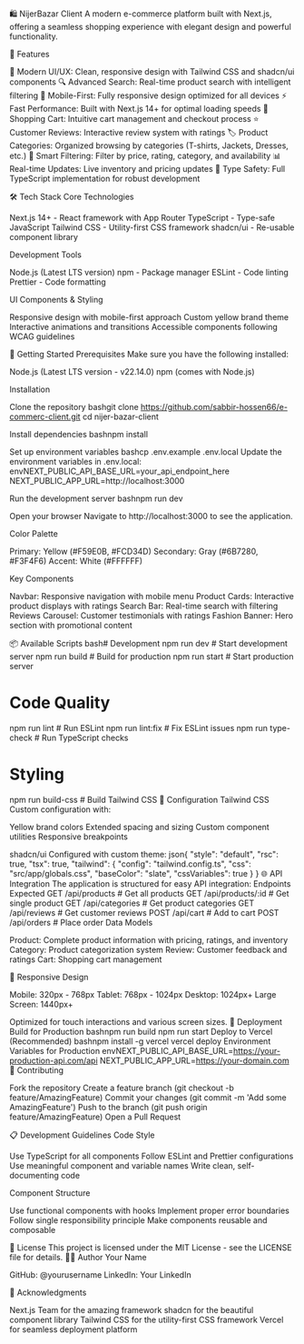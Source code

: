 🛍️ NijerBazar Client
A modern e-commerce platform built with Next.js, offering a seamless shopping experience with elegant design and powerful functionality.

🌟 Features

🎨 Modern UI/UX: Clean, responsive design with Tailwind CSS and shadcn/ui components
🔍 Advanced Search: Real-time product search with intelligent filtering
📱 Mobile-First: Fully responsive design optimized for all devices
⚡ Fast Performance: Built with Next.js 14+ for optimal loading speeds
🛒 Shopping Cart: Intuitive cart management and checkout process
⭐ Customer Reviews: Interactive review system with ratings
🏷️ Product Categories: Organized browsing by categories (T-shirts, Jackets, Dresses, etc.)
🎯 Smart Filtering: Filter by price, rating, category, and availability
📊 Real-time Updates: Live inventory and pricing updates
🔐 Type Safety: Full TypeScript implementation for robust development

🛠️ Tech Stack
Core Technologies

Next.js 14+ - React framework with App Router
TypeScript - Type-safe JavaScript
Tailwind CSS - Utility-first CSS framework
shadcn/ui - Re-usable component library

Development Tools

Node.js (Latest LTS version)
npm - Package manager
ESLint - Code linting
Prettier - Code formatting

UI Components & Styling

Responsive design with mobile-first approach
Custom yellow brand theme
Interactive animations and transitions
Accessible components following WCAG guidelines

🚀 Getting Started
Prerequisites
Make sure you have the following installed:

Node.js (Latest LTS version - v22.14.0)
npm (comes with Node.js)

Installation

Clone the repository
bashgit clone https://github.com/sabbir-hossen66/e-commerc-client.git
cd nijer-bazar-client

Install dependencies
bashnpm install

Set up environment variables
bashcp .env.example .env.local
Update the environment variables in .env.local:
envNEXT_PUBLIC_API_BASE_URL=your_api_endpoint_here
NEXT_PUBLIC_APP_URL=http://localhost:3000

Run the development server
bashnpm run dev

Open your browser
Navigate to http://localhost:3000 to see the application.


Color Palette

Primary: Yellow (#F59E0B, #FCD34D)
Secondary: Gray (#6B7280, #F3F4F6)
Accent: White (#FFFFFF)

Key Components

Navbar: Responsive navigation with mobile menu
Product Cards: Interactive product displays with ratings
Search Bar: Real-time search with filtering
Reviews Carousel: Customer testimonials with ratings
Fashion Banner: Hero section with promotional content

📦 Available Scripts
bash# Development
npm run dev          # Start development server
npm run build        # Build for production
npm run start        # Start production server

# Code Quality
npm run lint         # Run ESLint
npm run lint:fix     # Fix ESLint issues
npm run type-check   # Run TypeScript checks

# Styling
npm run build-css    # Build Tailwind CSS
🔧 Configuration
Tailwind CSS
Custom configuration with:

Yellow brand colors
Extended spacing and sizing
Custom component utilities
Responsive breakpoints

shadcn/ui
Configured with custom theme:
json{
  "style": "default",
  "rsc": true,
  "tsx": true,
  "tailwind": {
    "config": "tailwind.config.ts",
    "css": "src/app/globals.css",
    "baseColor": "slate",
    "cssVariables": true
  }
}
🌐 API Integration
The application is structured for easy API integration:
Endpoints Expected
GET /api/products              # Get all products
GET /api/products/:id          # Get single product
GET /api/categories            # Get product categories
GET /api/reviews               # Get customer reviews
POST /api/cart                 # Add to cart
POST /api/orders               # Place order
Data Models

Product: Complete product information with pricing, ratings, and inventory
Category: Product categorization system
Review: Customer feedback and ratings
Cart: Shopping cart management

📱 Responsive Design

Mobile: 320px - 768px
Tablet: 768px - 1024px
Desktop: 1024px+
Large Screen: 1440px+

Optimized for touch interactions and various screen sizes.
🚀 Deployment
Build for Production
bashnpm run build
npm run start
Deploy to Vercel (Recommended)
bashnpm install -g vercel
vercel deploy
Environment Variables for Production
envNEXT_PUBLIC_API_BASE_URL=https://your-production-api.com/api
NEXT_PUBLIC_APP_URL=https://your-domain.com
🤝 Contributing

Fork the repository
Create a feature branch (git checkout -b feature/AmazingFeature)
Commit your changes (git commit -m 'Add some AmazingFeature')
Push to the branch (git push origin feature/AmazingFeature)
Open a Pull Request

📋 Development Guidelines
Code Style

Use TypeScript for all components
Follow ESLint and Prettier configurations
Use meaningful component and variable names
Write clean, self-documenting code

Component Structure

Use functional components with hooks
Implement proper error boundaries
Follow single responsibility principle
Make components reusable and composable

📄 License
This project is licensed under the MIT License - see the LICENSE file for details.
👨‍💻 Author
Your Name

GitHub: @yourusername
LinkedIn: Your LinkedIn

🙏 Acknowledgments

Next.js Team for the amazing framework
shadcn for the beautiful component library
Tailwind CSS for the utility-first CSS framework
Vercel for seamless deployment platform

